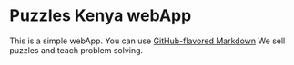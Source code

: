# Puzzles Kenya webApp

This is a simple webApp. You can use
[GitHub-flavored Markdown](https://spandy/company/)
We sell puzzles and teach problem solving.